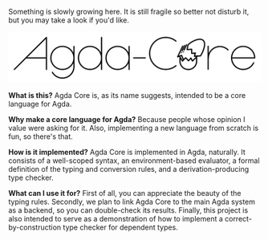 Something is slowly growing here. It is still fragile so better not disturb it, but you may take a look if you'd like.

<img src="logo.svg" alt="logo" width="650"/>


**What is this?** Agda Core is, as its name suggests, intended to be a core language for Agda.

**Why make a core language for Agda?** Because people whose opinion I value were asking for it. Also, implementing a new language from scratch is fun, so there's that.

**How is it implemented?** Agda Core is implemented in Agda, naturally. It consists of a well-scoped syntax, an environment-based evaluator, a formal definition of the typing and conversion rules, and a derivation-producing type checker.

**What can I use it for?** First of all, you can appreciate the beauty of the typing rules. Secondly, we plan to link Agda Core to the main Agda system as a backend, so you can double-check its results. Finally, this project is also intended to serve as a demonstration of how to implement a correct-by-construction type checker for dependent types.
